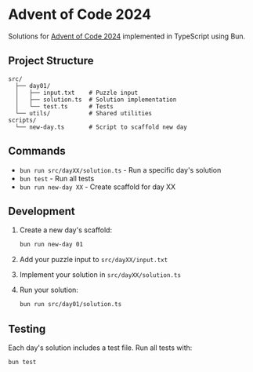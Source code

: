 # Advent of Code 2024

Solutions for [Advent of Code 2024](https://adventofcode.com/2024) implemented in TypeScript using Bun.

## Project Structure

```
src/
  ├── day01/
  │   ├── input.txt    # Puzzle input
  │   ├── solution.ts  # Solution implementation
  │   └── test.ts      # Tests
  └── utils/           # Shared utilities
scripts/
  └── new-day.ts       # Script to scaffold new day
```

## Commands

- `bun run src/dayXX/solution.ts` - Run a specific day's solution
- `bun test` - Run all tests
- `bun run new-day XX` - Create scaffold for day XX

## Development

1. Create a new day's scaffold:
   ```bash
   bun run new-day 01
   ```

2. Add your puzzle input to `src/dayXX/input.txt`

3. Implement your solution in `src/dayXX/solution.ts`

4. Run your solution:
   ```bash
   bun run src/day01/solution.ts
   ```

## Testing

Each day's solution includes a test file. Run all tests with:

```bash
bun test
```
